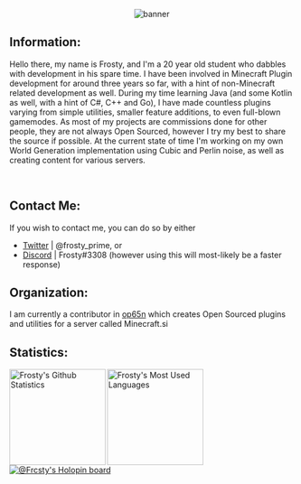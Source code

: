 <p align="center"> <img src="https://cdn.discordapp.com/attachments/558961834598727698/987870714411495495/FrostyTwitterHeader.png" alt="banner" /> </p>

## Information:
Hello there, my name is Frosty, and I'm a 20 year old student who dabbles with development in his spare time. I have been involved in Minecraft Plugin development for around three years so far, with a hint of non-Minecraft related development as well. During my time learning Java (and some Kotlin as well, with a hint of C#, C++ and Go), I have made countless plugins varying from simple utilities, smaller feature additions, to even full-blown gamemodes. As most of my projects are commissions done for other people, they are not always Open Sourced, however I try my best to share the source if possible. At the current state of time I'm working on my own World Generation implementation using Cubic and Perlin noise, as well as creating content for various servers. <br />

<br>

## Contact Me:
If you wish to contact me, you can do so by either <br>
* [Twitter][twitter]  | @frosty_prime, or <br>
* [Discord][discord] | Frosty#3308 (however using this will most-likely be a faster response)<br />

## Organization:
I am currently a contributor in [op65n](https://op65n.org) which creates Open Sourced plugins and utilities for a server called Minecraft.si

## Statistics:
<img align="left" height="170px" alt="Frosty's Github Statistics" src="https://github-readme-stats.vercel.app/api?username=Frcsty&show_icons=true&hide_border=true&theme=dark&icon_color=00f6ff&count_private=true&include_all_commits=true" /> 
<img align="left" height="170px" alt="Frosty's Most Used Languages" src="https://github-readme-stats.vercel.app/api/top-langs/?username=Frcsty&theme=dark&hide_border=true&layout=default" />

[![@Frcsty's Holopin board](https://holopin.me/Frcsty)](https://holopin.io/@Frcsty)

[twitter]: https://twitter.com/prime_frosty
[discord]: Frosty#3308
